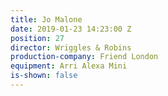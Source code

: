```yaml
---
title: Jo Malone
date: 2019-01-23 14:23:00 Z
position: 27
director: Wriggles & Robins
production-company: Friend London
equipment: Arri Alexa Mini
is-shown: false
---
```


